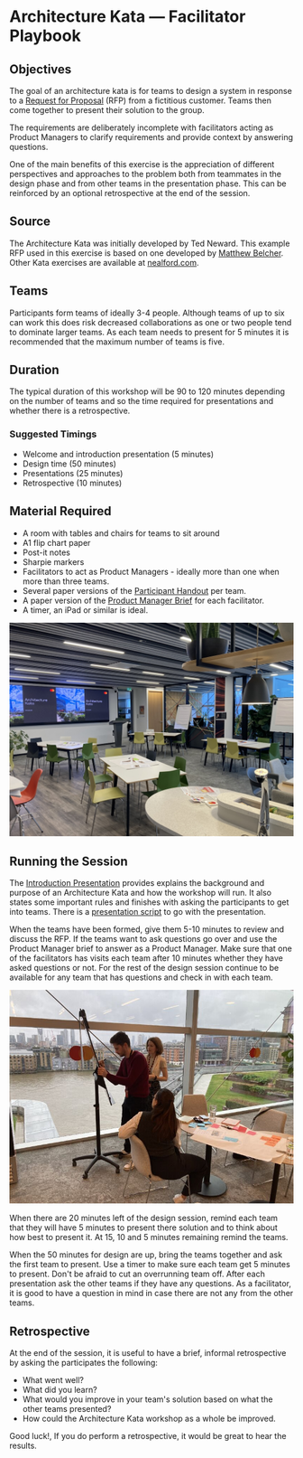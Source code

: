 # Architecture Kata — Facilitator Playbook

## Objectives

The goal of an architecture kata is for teams to design a system in response to a [Request for Proposal](https://en.wikipedia.org/wiki/Request_for_proposal) (RFP) from a fictitious customer. Teams then come together to present their solution to the group.

The requirements are deliberately incomplete with facilitators acting as Product Managers to clarify requirements and provide context by answering questions.

One of the main benefits of this exercise is the appreciation of different perspectives and approaches to the problem both from teammates in the design phase and from other teams in the presentation phase. This can be reinforced by an optional retrospective at the end of the session.

## Source

The Architecture Kata was initially developed by Ted Neward. This example RFP used in this exercise is based on one developed by [Matthew Belcher](https://www.linkedin.com/in/matthewbelcher/). Other Kata exercises are available at [nealford.com](https://nealford.com/katas/list.html).

## Teams

Participants form teams of ideally 3-4 people. Although teams of up to six can work this does risk decreased collaborations as one or two people tend to dominate larger teams. As each team needs to present for 5 minutes it is recommended that the maximum number of teams is five.

## Duration

The typical duration of this workshop will be 90 to 120 minutes depending on the number of teams and so the time required for presentations and whether there is a retrospective.

### Suggested Timings

* Welcome and introduction presentation (5 minutes)
* Design time (50 minutes)
* Presentations (25 minutes)
* Retrospective (10 minutes)

## Material Required

* A room with tables and chairs for teams to sit around
* A1 flip chart paper
* Post-it notes
* Sharpie markers
* Facilitators to act as Product Managers - ideally more than one when more than three teams.
* Several paper versions of the [Participant Handout](./materials/pdf/participant-handout.pdf) per team.
* A paper version of the [Product Manager Brief](./materials/pdf/product-manager-brief.pdf) for each facilitator.
* A timer, an iPad or similar is ideal.

![Room Setup](./materials/img/room.jpg)

## Running the Session

The [Introduction Presentation](./materials/pptx/introduction-presentation.pptx) provides explains the background and purpose of an Architecture Kata and how the workshop will run. It also states some important rules and finishes with asking the participants to get into teams. There is a [presentation script](./materials/pdf/presentation-script.pdf) to go with the presentation.

When the teams have been formed, give them 5-10 minutes to review and discuss the RFP. If the teams want to ask questions go over and use the Product Manager brief to answer as a Product Manager. Make sure that one of the facilitators has visits each team after 10 minutes whether they have asked questions or not. For the rest of the design session continue to be available for any team that has questions and check in with each team.

![Participants in a workshop](./materials/img/participants.jpeg)

When there are 20 minutes left of the design session, remind each team that they will have 5 minutes to present there solution and to think about how best to present it. At 15, 10 and 5 minutes remaining remind the teams.

When the 50 minutes for design are up, bring the teams together and ask the first team to present. Use a timer to make sure each team get 5 minutes to present. Don't be afraid to cut an overrunning team off. After each presentation ask the other teams if they have any questions. As a facilitator, it is good to have a question in mind in case there are not any from the other teams.

## Retrospective

At the end of the session, it is useful to have a brief, informal retrospective by asking the participates the following:

* What went well?
* What did you learn?
* What would you improve in your team's solution based on what the other teams presented?
* How could the Architecture Kata workshop as a whole be improved.

Good luck!, If you do perform a retrospective, it would be great to hear the results.
